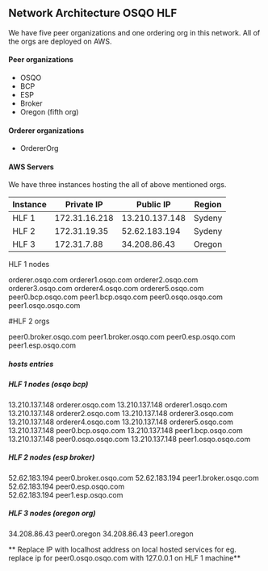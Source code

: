 ## Network Architecture OSQO HLF  
  

We have five peer organizations and one ordering org in this network. All of the orgs are deployed on AWS.
####  Peer organizations
 - OSQO 
 - BCP 
 - ESP 
 - Broker 
 - Oregon (fifth org)

#### Orderer organizations
 - OrdererOrg

#### AWS Servers
We have three instances hosting the all of above mentioned orgs.

 
| Instance | Private IP |	Public IP|	Region|
|--|--|--|--|
| HLF 1 | 172.31.16.218 |	13.210.137.148 | Sydeny
| HLF 2 | 172.31.19.35 |	52.62.183.194  | Sydeny
| HLF 3 | 172.31.7.88   |	34.208.86.43   | Oregon

HLF 1 nodes

orderer.osqo.com
orderer1.osqo.com
orderer2.osqo.com
orderer3.osqo.com
orderer4.osqo.com
orderer5.osqo.com
peer0.bcp.osqo.com
peer1.bcp.osqo.com
peer0.osqo.osqo.com
peer1.osqo.osqo.com

#HLF 2 orgs

peer0.broker.osqo.com
peer1.broker.osqo.com
peer0.esp.osqo.com
peer1.esp.osqo.com


##### hosts entries

##### HLF 1 nodes (osqo bcp)
13.210.137.148   orderer.osqo.com
13.210.137.148   orderer1.osqo.com
13.210.137.148   orderer2.osqo.com
13.210.137.148   orderer3.osqo.com
13.210.137.148   orderer4.osqo.com
13.210.137.148   orderer5.osqo.com
13.210.137.148   peer0.bcp.osqo.com
13.210.137.148   peer1.bcp.osqo.com
13.210.137.148   peer0.osqo.osqo.com
13.210.137.148   peer1.osqo.osqo.com  

##### HLF 2 nodes (esp broker)
52.62.183.194   peer0.broker.osqo.com
52.62.183.194   peer1.broker.osqo.com
52.62.183.194   peer0.esp.osqo.com    
52.62.183.194   peer1.esp.osqo.com

##### HLF 3 nodes (oregon org)
34.208.86.43   peer0.oregon
34.208.86.43   peer1.oregon


** Replace IP with localhost address on local hosted services for eg. replace ip for peer0.osqo.osqo.com with 127.0.0.1 on HLF 1 machine**
